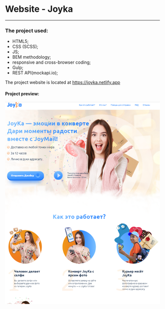 # Website - Joyka
___

### The project used: 
* HTML5;
* CSS (SCSS);
* JS;
* BEM methodology;
* responsive and cross-browser coding;
* Gulp;
* REST API(mockapi.io);


The project website is located at https://joyka.netlify.app

#### Project preview:

![Project preview](./dist/img/basic/preview.png)